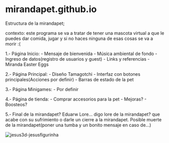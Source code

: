 # mirandapet.github.io

Estructura de la mirandapet;

contexto: este programa se va a tratar de tener una mascota virtual a que le puedes dar comida, jugar y si no haces ninguna de esas cosas se va a morir :(

1.- Página Inicio: - Mensaje de bienvenida
                      - Música ambiental de fondo
                      - Ingreso de datos(registro de usuarios y guest)
                      - Links y referencias
                      - Miranda Easter Eggs

2.- Página Principal: - Diseño Tamagotchi
                      - Interfaz con botones principales(Acciones por definir)
                      - Barras de estado de la pet

3.- Página Minigames: - Por definir 

4.- Página de tienda: - Comprar accesorios para la pet
                      - Mejoras?
                      - Boosteos?

5.- Final de la mirandapet? Eduarw Lore... digo lore de la mirandapet? que acabe con su sufrimiento o darle un cierre a la mirandapet.
    Posible muerte de la mirandapet(poner una tumba y un bonito mensaje en caso de...)
    
                        


![jesus3d-jesusfigurinha](https://github.com/user-attachments/assets/27a2b03d-8fa8-447b-bcd8-0e4abe7186e7)
